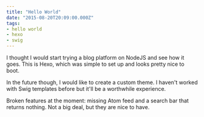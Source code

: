 ```yaml
---
title: "Hello World"
date: "2015-08-20T20:09:00.000Z"
tags:
- hello world
- hexo
- swig
---
```


I thought I would start trying a blog platform on NodeJS and see how it goes. This is Hexo, which was simple to set up and looks pretty nice to boot.

In the future though, I would like to create a custom theme. I haven't worked with Swig templates before but it'll be a worthwhile experience.

Broken features at the moment: missing Atom feed and a search bar that returns nothing. Not a big deal, but they are nice to have.